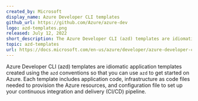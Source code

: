 ```yaml
---
created_by: Microsoft
display_name: Azure Developer CLI templates
github_url: https://github.com/Azure/azure-dev
logo: azd-templates.png
released: July 12, 2022
short_description: The Azure Developer CLI (azd) templates are idiomatic application templates that leverage azd to accelerate the time it takes to get started on Azure.
topic: azd-templates
url: https://docs.microsoft.com/en-us/azure/developer/azure-developer-cli/overview
---
```


Azure Developer CLI (azd) templates are idiomatic application templates created using the `azd` conventions so that you can use `azd` to get started on Azure. Each template includes application code, infrastructure as code files needed to provision the Azure resources, and configuration file to set up your continuous integration and delivery (CI/CD) pipeline. 